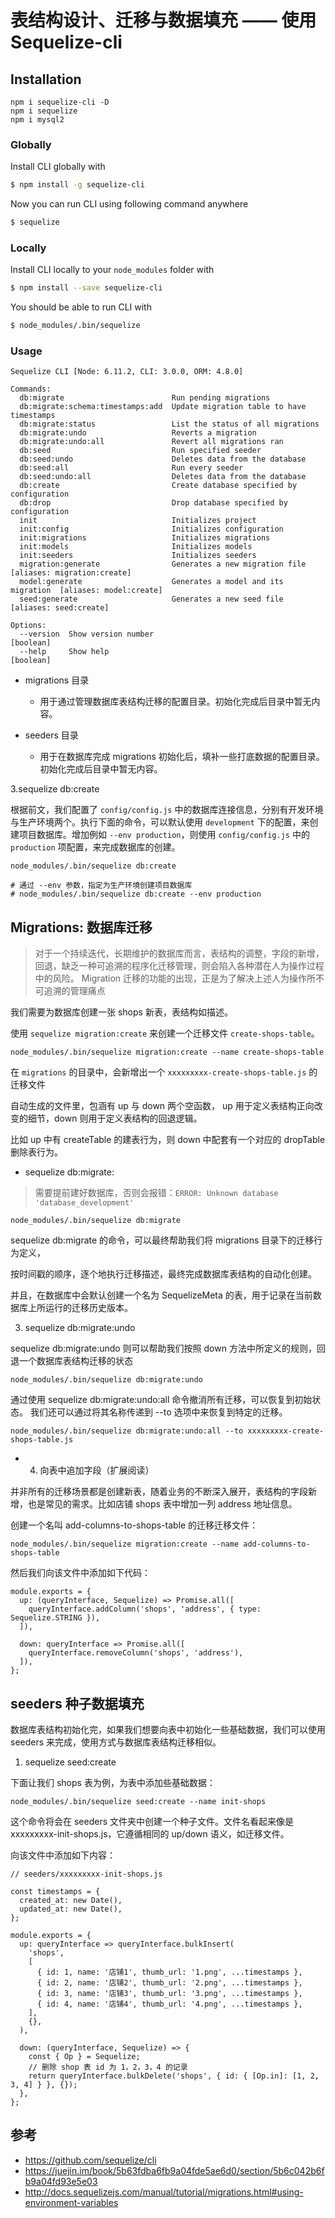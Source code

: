 # 表结构设计、迁移与数据填充 —— 使用 Sequelize-cli



## Installation
```
npm i sequelize-cli -D
npm i sequelize
npm i mysql2
```

### Globally
Install CLI globally with

```bash
$ npm install -g sequelize-cli
```

Now you can run CLI using following command anywhere

```bash
$ sequelize
```

### Locally
Install CLI locally to your `node_modules` folder with

```bash
$ npm install --save sequelize-cli
```

You should be able to run CLI with

```bash
$ node_modules/.bin/sequelize
```

### Usage
```
Sequelize CLI [Node: 6.11.2, CLI: 3.0.0, ORM: 4.8.0]

Commands:
  db:migrate                        Run pending migrations
  db:migrate:schema:timestamps:add  Update migration table to have timestamps
  db:migrate:status                 List the status of all migrations
  db:migrate:undo                   Reverts a migration
  db:migrate:undo:all               Revert all migrations ran
  db:seed                           Run specified seeder
  db:seed:undo                      Deletes data from the database
  db:seed:all                       Run every seeder
  db:seed:undo:all                  Deletes data from the database
  db:create                         Create database specified by configuration
  db:drop                           Drop database specified by configuration
  init                              Initializes project
  init:config                       Initializes configuration
  init:migrations                   Initializes migrations
  init:models                       Initializes models
  init:seeders                      Initializes seeders
  migration:generate                Generates a new migration file       [aliases: migration:create]
  model:generate                    Generates a model and its migration  [aliases: model:create]
  seed:generate                     Generates a new seed file            [aliases: seed:create]

Options:
  --version  Show version number                                         [boolean]
  --help     Show help                                                   [boolean]
```


- migrations 目录
  - 用于通过管理数据库表结构迁移的配置目录。初始化完成后目录中暂无内容。

- seeders 目录
  - 用于在数据库完成 migrations 初始化后，填补一些打底数据的配置目录。初始化完成后目录中暂无内容。


3.sequelize db:create

根据前文，我们配置了 `config/config.js` 中的数据库连接信息，分别有开发环境与生产环境两个。执行下面的命令，可以默认使用 `development` 下的配置，来创建项目数据库。增加例如 `--env production`，则使用 `config/config.js` 中的 `production` 项配置，来完成数据库的创建。

```
node_modules/.bin/sequelize db:create

# 通过 --env 参数，指定为生产环境创建项目数据库
# node_modules/.bin/sequelize db:create --env production
```

## Migrations: 数据库迁移

>对于一个持续迭代，长期维护的数据库而言，表结构的调整，字段的新增，回退，缺乏一种可追溯的程序化迁移管理，则会陷入各种潜在人为操作过程中的风险。
Migration 迁移的功能的出现，正是为了解决上述人为操作所不可追溯的管理痛点

我们需要为数据库创建一张 shops 新表，表结构如描述。

使用 `sequelize migration:create` 来创建一个迁移文件 `create-shops-table`。

```
node_modules/.bin/sequelize migration:create --name create-shops-table
```

在 `migrations` 的目录中，会新增出一个 `xxxxxxxxx-create-shops-table.js` 的迁移文件

自动生成的文件里，包涵有 up 与 down 两个空函数， up 用于定义表结构正向改变的细节，down 则用于定义表结构的回退逻辑。

比如 up 中有 createTable 的建表行为，则 down 中配套有一个对应的 dropTable 删除表行为。



- sequelize db:migrate: 

>需要提前建好数据库，否则会报错：`ERROR: Unknown database 'database_development'`

```
node_modules/.bin/sequelize db:migrate
```

sequelize db:migrate 的命令，可以最终帮助我们将 migrations 目录下的迁移行为定义，

按时间戳的顺序，逐个地执行迁移描述，最终完成数据库表结构的自动化创建。

并且，在数据库中会默认创建一个名为 SequelizeMeta 的表，用于记录在当前数据库上所运行的迁移历史版本。


3. sequelize db:migrate:undo

sequelize db:migrate:undo 则可以帮助我们按照 down 方法中所定义的规则，回退一个数据库表结构迁移的状态

```
node_modules/.bin/sequelize db:migrate:undo
```

通过使用 sequelize db:migrate:undo:all 命令撤消所有迁移，可以恢复到初始状态。 我们还可以通过将其名称传递到 --to 选项中来恢复到特定的迁移。
```
node_modules/.bin/sequelize db:migrate:undo:all --to xxxxxxxxx-create-shops-table.js
```
- 4. 向表中追加字段（扩展阅读）

并非所有的迁移场景都是创建新表，随着业务的不断深入展开，表结构的字段新增，也是常见的需求。比如店铺 shops 表中增加一列 address 地址信息。

创建一个名叫 add-columns-to-shops-table 的迁移迁移文件：

```
node_modules/.bin/sequelize migration:create --name add-columns-to-shops-table
```

然后我们向该文件中添加如下代码：

```
module.exports = {
  up: (queryInterface, Sequelize) => Promise.all([
    queryInterface.addColumn('shops', 'address', { type: Sequelize.STRING }),
  ]),

  down: queryInterface => Promise.all([
    queryInterface.removeColumn('shops', 'address'),
  ]),
};
```


## seeders 种子数据填充

数据库表结构初始化完，如果我们想要向表中初始化一些基础数据，我们可以使用 seeders 来完成，使用方式与数据库表结构迁移相似。

1. sequelize seed:create

下面让我们 shops 表为例，为表中添加些基础数据：

```
node_modules/.bin/sequelize seed:create --name init-shops
```

这个命令将会在 seeders 文件夹中创建一个种子文件。文件名看起来像是 xxxxxxxxx-init-shops.js，它遵循相同的 up/down 语义，如迁移文件。

向该文件中添加如下内容：

```
// seeders/xxxxxxxxx-init-shops.js

const timestamps = {
  created_at: new Date(),
  updated_at: new Date(),
};

module.exports = {
  up: queryInterface => queryInterface.bulkInsert(
    'shops',
    [
      { id: 1, name: '店铺1', thumb_url: '1.png', ...timestamps },
      { id: 2, name: '店铺2', thumb_url: '2.png', ...timestamps },
      { id: 3, name: '店铺3', thumb_url: '3.png', ...timestamps },
      { id: 4, name: '店铺4', thumb_url: '4.png', ...timestamps },
    ],
    {},
  ),

  down: (queryInterface, Sequelize) => {
    const { Op } = Sequelize;
    // 删除 shop 表 id 为 1，2，3，4 的记录
    return queryInterface.bulkDelete('shops', { id: { [Op.in]: [1, 2, 3, 4] } }, {});
  },
};
```

## 参考
- https://github.com/sequelize/cli
- https://juejin.im/book/5b63fdba6fb9a04fde5ae6d0/section/5b6c042b6fb9a04fd93e5e03
- http://docs.sequelizejs.com/manual/tutorial/migrations.html#using-environment-variables
